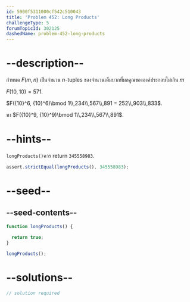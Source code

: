 ```yaml
---
id: 5900f5311000cf542c510043
title: 'Problem 452: Long Products'
challengeType: 5
forumTopicId: 302125
dashedName: problem-452-long-products
---
```


# --description--

กำหนด $F(m, n)$ เป็นจำนวน $n$-tuples ของจำนวนเต็มบวกที่ผลคูณขององค์ประกอบไม่เกิน $m$

$F(10, 10) = 571$.

$F({10}^6, {10}^6)\bmod 1\\,234\\,567\\,891 = 252\\,903\\,833$.

หา $F({10}^9, {10}^9)\bmod 1\\,234\\,567\\,891$.

# --hints--

`longProducts()`ควร return `345558983`.

```js
assert.strictEqual(longProducts(), 345558983);
```

# --seed--

## --seed-contents--

```js
function longProducts() {

  return true;
}

longProducts();
```

# --solutions--

```js
// solution required
```
